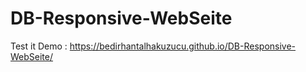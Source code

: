 # DB-Responsive-WebSeite

Test it Demo : https://bedirhantalhakuzucu.github.io/DB-Responsive-WebSeite/
